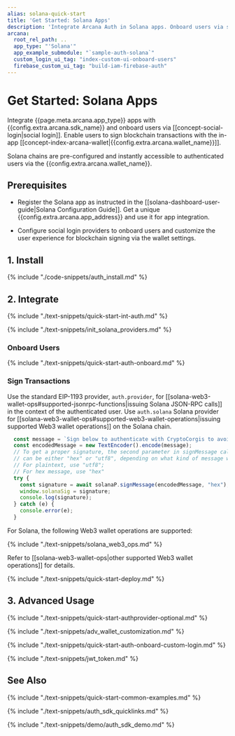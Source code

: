 ```yaml
---
alias: solana-quick-start
title: 'Get Started: Solana Apps'
description: 'Integrate Arcana Auth in Solana apps. Onboard users via social login. Provide instant access to the in-app Arcana wallet for signing transactions.'
arcana:
  root_rel_path: ..
  app_type: "'Solana'"
  app_example_submodule: "`sample-auth-solana`"
  custom_login_ui_tag: "index-custom-ui-onboard-users"
  firebase_custom_ui_tag: "build-iam-firebase-auth"
---
```


# Get Started: Solana Apps

Integrate {{page.meta.arcana.app_type}} apps with {{config.extra.arcana.sdk_name}} and onboard users via [[concept-social-login|social login]]. Enable users to sign blockchain transactions with the in-app [[concept-index-arcana-wallet|{{config.extra.arcana.wallet_name}}]].

Solana chains are pre-configured and instantly accessible to authenticated users via the {{config.extra.arcana.wallet_name}}.

## Prerequisites

* Register the Solana app as instructed in the [[solana-dashboard-user-guide|Solana Configuration Guide]]. Get a unique {{config.extra.arcana.app_address}} and use it for app integration.

* Configure social login providers to onboard users and customize the user experience for blockchain signing via the wallet settings. 

## 1. Install

{% include "./code-snippets/auth_install.md" %}

## 2. Integrate

{% include "./text-snippets/quick-start-int-auth.md" %}

{% include "./text-snippets/init_solana_providers.md" %}

### Onboard Users

{% include "./text-snippets/quick-start-auth-onboard.md" %}

### Sign Transactions

Use the standard EIP-1193 provider, `auth.provider`, for [[solana-web3-wallet-ops#supported-jsonrpc-functions|issuing Solana JSON-RPC calls]] in the context of the authenticated user. Use `auth.solana` Solana provider for [[solana-web3-wallet-ops#supported-web3-wallet-operations|issuing supported Web3 wallet operations]] on the Solana chain.

```js hl_lines="8"
  const message = `Sign below to authenticate with CryptoCorgis to avoid digital dognappers`;
  const encodedMessage = new TextEncoder().encode(message);
  // To get a proper signature, the second parameter in signMessage call 
  // can be either "hex" or "utf8", depending on what kind of message we are signing. 
  // For plaintext, use "utf8"; 
  // For hex message, use "hex"
  try {
    const signature = await solanaP.signMessage(encodedMessage, "hex");
    window.solanaSig = signature;
    console.log(signature);
  } catch (e) {
    console.error(e);
  }
```

For Solana, the following Web3 wallet operations are supported:

{% include "./text-snippets/solana_web3_ops.md" %}

Refer to [[solana-web3-wallet-ops|other supported Web3 wallet operations]] for details.

{% include "./text-snippets/quick-start-deploy.md" %}

## 3. Advanced Usage

{% include "./text-snippets/quick-start-authprovider-optional.md" %}

{% include "./text-snippets/adv_wallet_customization.md" %}

{% include "./text-snippets/quick-start-auth-onboard-custom-login.md" %}

{% include "./text-snippets/jwt_token.md" %}

## See Also

{% include "./text-snippets/quick-start-common-examples.md" %}

{% include "./text-snippets/auth_sdk_quicklinks.md" %}

{% include "./text-snippets/demo/auth_sdk_demo.md" %}